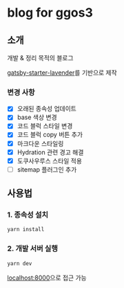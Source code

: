 # blog for ggos3

## 소개

개발 & 정리 목적의 블로그

[gatsby-starter-lavender](https://github.com/blurfx/gatsby-starter-lavender)를 기반으로 제작

### 변경 사항

- [x] 오래된 종속성 업데이트
- [x] base 색상 변경
- [x] 코드 블럭 스타일 변경
- [x] 코드 블럭 copy 버튼 추가
- [x] 마크다운 스타일링
- [x] Hydration 관련 경고 해결
- [x] 도쿠사우루스 스타일 적용
- [ ] sitemap 플러그인 추가

## 사용법

### 1. 종속성 설치

```bash
yarn install
```

### 2. 개발 서버 실행

```bash
yarn dev
```

[localhost:8000](http://localhost:8000)으로 접근 가능